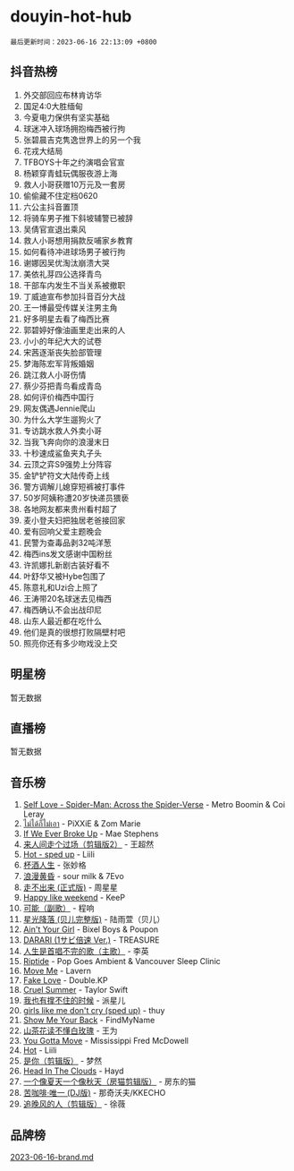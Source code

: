 # douyin-hot-hub

`最后更新时间：2023-06-16 22:13:09 +0800`

## 抖音热榜

1. 外交部回应布林肯访华
1. 国足4:0大胜缅甸
1. 今夏电力保供有坚实基础
1. 球迷冲入球场拥抱梅西被行拘
1. 张碧晨吉克隽逸世界上的另一个我
1. 花戎大结局
1. TFBOYS十年之约演唱会官宣
1. 杨颖穿青蛙玩偶服夜游上海
1. 救人小哥获赠10万元及一套房
1. 偷偷藏不住定档0620
1. 六公主抖音置顶
1. 将骑车男子推下斜坡辅警已被辞
1. 吴倩官宣退出乘风
1. 救人小哥想用捐款反哺家乡教育
1. 如何看待冲进球场男子被行拘
1. 谢娜因吴优淘汰崩溃大哭
1. 美依礼芽四公选择青鸟
1. 干部车内发生不当关系被撤职
1. 丁威迪宣布参加抖音百分大战
1. 王一博最受传媒关注男主角
1. 好多明星去看了梅西比赛
1. 郭碧婷好像油画里走出来的人
1. 小小的年纪大大的试卷
1. 宋茜逐渐丧失脸部管理
1. 梦海陈宏军背叛婚姻
1. 跳江救人小哥伤情
1. 蔡少芬把青鸟看成青岛
1. 如何评价梅西中国行
1. 网友偶遇Jennie爬山
1. 为什么大学生遛狗火了
1. 专访跳水救人外卖小哥
1. 当我飞奔向你的浪漫末日
1. 十秒速成鲨鱼夹丸子头
1. 云顶之弈S9强势上分阵容
1. 金铲铲符文大陆传奇上线
1. 警方调解儿媳穿短裤被打事件
1. 50岁阿姨称遭20岁快递员猥亵
1. 各地网友都来贵州看村超了
1. 麦小登夫妇把独居老爸接回家
1. 爱有回响父爱主题晚会
1. 民警为查毒品剥32吨洋葱
1. 梅西ins发文感谢中国粉丝
1. 许凯娜扎新剧古装好看不
1. 叶舒华又被Hybe包围了
1. 陈意礼和Uzi合上照了
1. 王涛带20名球迷去见梅西
1. 梅西确认不会出战印尼
1. 山东人最近都在吃什么
1. 他们是真的很想打败隔壁村吧
1. 照亮你还有多少吻戏没上交

## 明星榜

暂无数据

## 直播榜

暂无数据

## 音乐榜

1. [Self Love - Spider-Man: Across the Spider-Verse](https://sf3-cdn-tos.douyinstatic.com/obj/tos-cn-ve-2774/o8YzagIFYnO2FNIznDQzpeeLfrdCVAbYDDaLoS) - Metro Boomin & Coi Leray
1. [ไม่ได้ก็ไม่เอา](https://sf3-cdn-tos.douyinstatic.com/obj/tos-cn-ve-2774/556b0e6fe2e8492d8cf1223632e4cb4f) - PiXXiE & Zom Marie
1. [If We Ever Broke Up](https://sf6-cdn-tos.douyinstatic.com/obj/tos-cn-ve-2774/o8onj5HDk0ImtBmO0URBfeyCDXQJMYkQ1gb8Zy) - Mae Stephens
1. [来人间走个过场（剪辑版2）](https://sf6-cdn-tos.douyinstatic.com/obj/tos-cn-ve-2774/o0bZnpnCAYBDfwgiM4n8DkYqZQSaiRZW0e0tNz) - 王超然
1. [Hot - sped up](https://sf3-cdn-tos.douyinstatic.com/obj/tos-cn-ve-2774/oY5GA4tzoICWsYxWdyUKW0wulAyBzhWbfKtIUw) - Liili
1. [杯酒人生](https://sf3-cdn-tos.douyinstatic.com/obj/tos-cn-ve-2774/o4HTewsbZkDKsQBfBSnCtm8TY28ggCWQcScrYt) - 张妙格
1. [浪漫黄昏](https://sf3-cdn-tos.douyinstatic.com/obj/tos-cn-ve-2774/a2e4e0b8cf8b4cc0a6bfed7cd21bd5a0) - sour milk & 7Evo
1. [走不出来 (正式版)](https://sf6-cdn-tos.douyinstatic.com/obj/tos-cn-ve-2774/oMQBdAhLFkz0sbwyY6OTfCBANKoFCyMWbAInoJ) - 周星星
1. [Happy like weekend](https://sf6-cdn-tos.douyinstatic.com/obj/tos-cn-ve-2774/o0OfAnfYcF4hwK8mwGGQx597Wf1QAOb9KehnDk) - KeeP
1. [可能（副歌）](https://sf3-cdn-tos.douyinstatic.com/obj/tos-cn-ve-2774/cde1731888894259b333569393c2fb51) - 程响
1. [星光降落 (贝儿完整版)](https://sf6-cdn-tos.douyinstatic.com/obj/tos-cn-ve-2774/okwB9hAwyAtsFFkFBzAX1hOOfQuIoMNs0W2Mwr) - 陆雨萱（贝儿）
1. [Ain't Your Girl](https://sf6-cdn-tos.douyinstatic.com/obj/tos-cn-ve-2774/3c051e231f0e4668b9039529290acfad) - Bixel Boys & Poupon
1. [DARARI (1サビ倍速 Ver.)](https://sf3-cdn-tos.douyinstatic.com/obj/tos-cn-ve-2774/4176f3bb6e03443f8f26920dcf1676de) - TREASURE
1. [人生是首唱不完的歌（主歌）](https://sf6-cdn-tos.douyinstatic.com/obj/tos-cn-ve-2774/og5grIuCCA1ttACjZY2BAqmbxhUBIHf1N7Metz) - 李英
1. [Riptide](https://sf3-cdn-tos.douyinstatic.com/obj/tos-cn-ve-2774/osYp57W4R2GvPKweF15HAePC1vKmnejwgf2pAU) - Pop Goes Ambient & Vancouver Sleep Clinic
1. [Move Me](https://sf6-cdn-tos.douyinstatic.com/obj/tos-cn-ve-2774/0af55729f7824709a87fedbbbc0a303a) - Lavern
1. [Fake Love](https://sf6-cdn-tos.douyinstatic.com/obj/tos-cn-ve-2774/okBenbNtaDXEoOYrPgGA8CPxQezLFd8ebBTF8I) - Double.KP
1. [Cruel Summer](https://sf6-cdn-tos.douyinstatic.com/obj/tos-cn-ve-2774/b35ad770e6d4495abefaa493fa46b555) - Taylor Swift
1. [我也有撑不住的时候](https://sf3-cdn-tos.douyinstatic.com/obj/tos-cn-ve-2774/okmtBE1dkIBhwxeiBJeDgQnQtICZWIJUI2bjQr) - 派星儿
1. [girls like me don't cry (sped up)](https://sf6-cdn-tos.douyinstatic.com/obj/tos-cn-ve-2774/oYoALuZBJqhz3LCJO1isaTN7WNAfdXhywIUMSg) - thuy
1. [Show Me Your Back](https://sf3-cdn-tos.douyinstatic.com/obj/tos-cn-ve-2774/oggth97NwFCsBIksy1MBNKfjWsAtorNYAtOMzm) - FindMyName
1. [山茶花读不懂白玫瑰](https://sf6-cdn-tos.douyinstatic.com/obj/tos-cn-ve-2774/osfn8B7DktrRHEPJgPCfDbw7QDQEkwC16BxZg9) - 王为
1. [You Gotta Move](https://sf6-cdn-tos.douyinstatic.com/obj/tos-cn-ve-2774/a2b672af67514106b25cdfd6f1a8aad2) - Mississippi Fred McDowell
1. [Hot](https://sf6-cdn-tos.douyinstatic.com/obj/tos-cn-ve-2774/a63be641febf4335a8996c8a877dee1c) - Liili
1. [是你（剪辑版）](https://sf6-cdn-tos.douyinstatic.com/obj/tos-cn-ve-2774/46019dae783c4c969944217fe1cfafc4) - 梦然
1. [Head In The Clouds](https://sf6-cdn-tos.douyinstatic.com/obj/tos-cn-ve-2774/ocSfDBmOnoV52y4eF28Hg3zXxCbhGeDQDHAma5) - Hayd
1. [一个像夏天一个像秋天（房猫剪辑版）](https://sf3-cdn-tos.douyinstatic.com/obj/tos-cn-ve-2774/a5a649d88ef0437b918efc8be7005a59) - 房东的猫
1. [苦咖啡·唯一 (DJ版)](https://sf3-cdn-tos.douyinstatic.com/obj/tos-cn-ve-2774/oohZWXUzNXlh9bzpBgNUfJCQHGILwWgDBaejQt) - 那奇沃夫/KKECHO
1. [追晚风的人（剪辑版）](https://sf6-cdn-tos.douyinstatic.com/obj/tos-cn-ve-2774/560835060af84ac29cd5c12e2a98f7eb) - 徐薇

## 品牌榜

[2023-06-16-brand.md](2023-06-16-brand.md)

